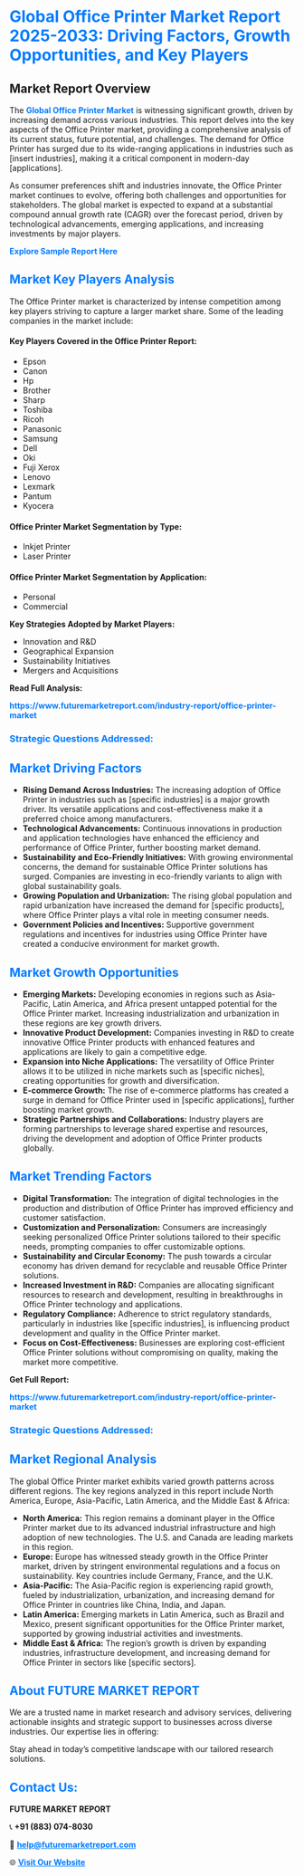 <h1 style="color: #007BFF;">Global Office Printer Market Report 2025-2033: Driving Factors, Growth Opportunities, and Key Players</h1>

<section id="overview">
<h2>Market Report Overview</h2>
<p>The <a href="https://www.futuremarketreport.com/industry-report/office-printer-market" style="color: #007BFF; text-decoration: none;"><strong>Global Office Printer Market</strong></a> is witnessing significant growth, driven by increasing demand across various industries. This report delves into the key aspects of the Office Printer market, providing a comprehensive analysis of its current status, future potential, and challenges. The demand for Office Printer has surged due to its wide-ranging applications in industries such as [insert industries], making it a critical component in modern-day [applications].</p>
<p>As consumer preferences shift and industries innovate, the Office Printer market continues to evolve, offering both challenges and opportunities for stakeholders. The global market is expected to expand at a substantial compound annual growth rate (CAGR) over the forecast period, driven by technological advancements, emerging applications, and increasing investments by major players.</p>
</section>

<section id="overview">
<p><a href="https://www.futuremarketreport.com/request-sample/reportId=83702" style="color: #007BFF; text-decoration: none;"><strong>Explore Sample Report Here</strong></a></p>
</section>

<section id="key-players">
<h2 style="color: #007BFF;">Market Key Players Analysis</h2>
<p>The Office Printer market is characterized by intense competition among key players striving to capture a larger market share. Some of the leading companies in the market include:</p>
<h4>Key Players Covered in the Office Printer Report:</h4>
<ul><li>Epson</li><li>Canon</li><li>Hp</li><li>Brother</li><li>Sharp</li><li>Toshiba</li><li>Ricoh</li><li>Panasonic</li><li>Samsung</li><li>Dell</li><li>Oki</li><li>Fuji Xerox</li><li>Lenovo</li><li>Lexmark</li><li>Pantum</li><li>Kyocera</li></ul>
<h4>Office Printer Market Segmentation by Type:</h4>
<ul><li>Inkjet Printer</li><li>Laser Printer</li></ul>

<h4>Office Printer Market Segmentation by Application:</h4>
<ul><li>Personal</li><li>Commercial</li></ul>
<p><strong>Key Strategies Adopted by Market Players:</strong></p>
<ul>
<li>Innovation and R&D</li>
<li>Geographical Expansion</li>
<li>Sustainability Initiatives</li>
<li>Mergers and Acquisitions</li>
</ul>
</section>

<section>
<p><strong>Read Full Analysis: </strong></p><a href="https://www.futuremarketreport.com/industry-report/office-printer-market" style="color: #007BFF; text-decoration: none;"><strong>https://www.futuremarketreport.com/industry-report/office-printer-market</strong></a>
<h3 style="color: #007BFF;">Strategic Questions Addressed:</h3>
</section>

<section id="driving-factors">
<h2 style="color: #007BFF;">Market Driving Factors</h2>
<ul>
<li><strong>Rising Demand Across Industries:</strong> The increasing adoption of Office Printer in industries such as [specific industries] is a major growth driver. Its versatile applications and cost-effectiveness make it a preferred choice among manufacturers.</li>
<li><strong>Technological Advancements:</strong> Continuous innovations in production and application technologies have enhanced the efficiency and performance of Office Printer, further boosting market demand.</li>
<li><strong>Sustainability and Eco-Friendly Initiatives:</strong> With growing environmental concerns, the demand for sustainable Office Printer solutions has surged. Companies are investing in eco-friendly variants to align with global sustainability goals.</li>
<li><strong>Growing Population and Urbanization:</strong> The rising global population and rapid urbanization have increased the demand for [specific products], where Office Printer plays a vital role in meeting consumer needs.</li>
<li><strong>Government Policies and Incentives:</strong> Supportive government regulations and incentives for industries using Office Printer have created a conducive environment for market growth.</li>
</ul>
</section>

<section id="growth-opportunities">
<h2 style="color: #007BFF;">Market Growth Opportunities</h2>
<ul>
<li><strong>Emerging Markets:</strong> Developing economies in regions such as Asia-Pacific, Latin America, and Africa present untapped potential for the Office Printer market. Increasing industrialization and urbanization in these regions are key growth drivers.</li>
<li><strong>Innovative Product Development:</strong> Companies investing in R&D to create innovative Office Printer products with enhanced features and applications are likely to gain a competitive edge.</li>
<li><strong>Expansion into Niche Applications:</strong> The versatility of Office Printer allows it to be utilized in niche markets such as [specific niches], creating opportunities for growth and diversification.</li>
<li><strong>E-commerce Growth:</strong> The rise of e-commerce platforms has created a surge in demand for Office Printer used in [specific applications], further boosting market growth.</li>
<li><strong>Strategic Partnerships and Collaborations:</strong> Industry players are forming partnerships to leverage shared expertise and resources, driving the development and adoption of Office Printer products globally.</li>
</ul>
</section>

<section id="trending-factors">
<h2 style="color: #007BFF;">Market Trending Factors</h2>
<ul>
<li><strong>Digital Transformation:</strong> The integration of digital technologies in the production and distribution of Office Printer has improved efficiency and customer satisfaction.</li>
<li><strong>Customization and Personalization:</strong> Consumers are increasingly seeking personalized Office Printer solutions tailored to their specific needs, prompting companies to offer customizable options.</li>
<li><strong>Sustainability and Circular Economy:</strong> The push towards a circular economy has driven demand for recyclable and reusable Office Printer solutions.</li>
<li><strong>Increased Investment in R&D:</strong> Companies are allocating significant resources to research and development, resulting in breakthroughs in Office Printer technology and applications.</li>
<li><strong>Regulatory Compliance:</strong> Adherence to strict regulatory standards, particularly in industries like [specific industries], is influencing product development and quality in the Office Printer market.</li>
<li><strong>Focus on Cost-Effectiveness:</strong> Businesses are exploring cost-efficient Office Printer solutions without compromising on quality, making the market more competitive.</li>
</ul>
</section>

<section>
<p><strong>Get Full Report: </strong></p><a href="https://www.futuremarketreport.com/industry-report/office-printer-market" style="color: #007BFF; text-decoration: none;"><strong>https://www.futuremarketreport.com/industry-report/office-printer-market</strong></a>
<h3 style="color: #007BFF;">Strategic Questions Addressed:</h3>
</section>


<section id="regional-analysis">
<h2 style="color: #007BFF;">Market Regional Analysis</h2>
<p>The global Office Printer market exhibits varied growth patterns across different regions. The key regions analyzed in this report include North America, Europe, Asia-Pacific, Latin America, and the Middle East & Africa:</p>
<ul>
<li><strong>North America:</strong> This region remains a dominant player in the Office Printer market due to its advanced industrial infrastructure and high adoption of new technologies. The U.S. and Canada are leading markets in this region.</li>
<li><strong>Europe:</strong> Europe has witnessed steady growth in the Office Printer market, driven by stringent environmental regulations and a focus on sustainability. Key countries include Germany, France, and the U.K.</li>
<li><strong>Asia-Pacific:</strong> The Asia-Pacific region is experiencing rapid growth, fueled by industrialization, urbanization, and increasing demand for Office Printer in countries like China, India, and Japan.</li>
<li><strong>Latin America:</strong> Emerging markets in Latin America, such as Brazil and Mexico, present significant opportunities for the Office Printer market, supported by growing industrial activities and investments.</li>
<li><strong>Middle East & Africa:</strong> The region’s growth is driven by expanding industries, infrastructure development, and increasing demand for Office Printer in sectors like [specific sectors].</li>
</ul>
</section>

<footer>
<h2 style="color: #007BFF;">About FUTURE MARKET REPORT</h2>
<p>We are a trusted name in market research and advisory services, delivering actionable insights and strategic support to businesses across diverse industries. Our expertise lies in offering:</p>

<p>Stay ahead in today’s competitive landscape with our tailored research solutions.</p>

<h2 style="color: #007BFF;">Contact Us:</h2>
<p><strong>FUTURE MARKET REPORT</strong></p>
<p>📞 <strong>+91 (883) 074-8030</strong></p>
<p>📧 <strong><a href="mailto:help@futuremarketreport.com" style="color: #007BFF;">help@futuremarketreport.com</a></strong></p>
<p>🌐 <strong><a href="https://www.futuremarketreport.com/" style="color: #007BFF;">Visit Our Website</a></strong></p>
</footer>